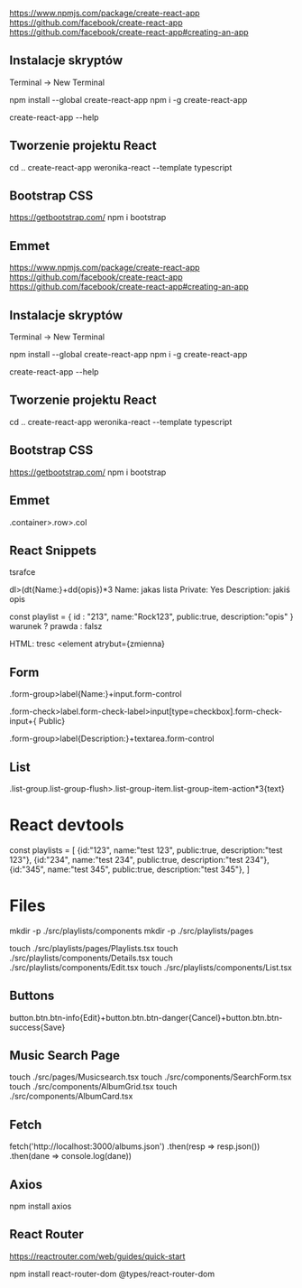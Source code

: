 
https://www.npmjs.com/package/create-react-app
https://github.com/facebook/create-react-app
https://github.com/facebook/create-react-app#creating-an-app


## Instalacje skryptów 
Terminal -> New Terminal

npm install --global create-react-app
npm i -g create-react-app

create-react-app --help

## Tworzenie projektu React
cd ..
create-react-app weronika-react --template typescript

## Bootstrap CSS
https://getbootstrap.com/
npm i bootstrap

## Emmet

https://www.npmjs.com/package/create-react-app
https://github.com/facebook/create-react-app
https://github.com/facebook/create-react-app#creating-an-app


## Instalacje skryptów 
Terminal -> New Terminal

npm install --global create-react-app
npm i -g create-react-app

create-react-app --help

## Tworzenie projektu React
cd ..
create-react-app weronika-react --template typescript

## Bootstrap CSS
https://getbootstrap.com/
npm i bootstrap

## Emmet
.container>.row>.col

## React Snippets
tsrafce

dl>(dt{Name:}+dd{opis})*3
Name: jakas lista
Private: Yes
Description: jakiś opis

const playlist = {
  id : "213", name:"Rock123", public:true, description:"opis"
}
warunek ? prawda : falsz

HTML:
<element atrybut="wartość">tresc</element>
<element atrybut={zmienna}

## Form
.form-group>label{Name:}+input.form-control

.form-check>label.form-check-label>input[type=checkbox].form-check-input+{ Public}

.form-group>label{Description:}+textarea.form-control

## List 
.list-group.list-group-flush>.list-group-item.list-group-item-action*3{text}


# React devtools


const playlists = [
    {id:"123", name:"test 123", public:true, description:"test 123"},
    {id:"234", name:"test 234", public:true, description:"test 234"},
    {id:"345", name:"test 345", public:true, description:"test 345"},
]

# Files
mkdir -p ./src/playlists/components
mkdir -p ./src/playlists/pages

touch ./src/playlists/pages/Playlists.tsx
touch ./src/playlists/components/Details.tsx
touch ./src/playlists/components/Edit.tsx
touch ./src/playlists/components/List.tsx

## Buttons
button.btn.btn-info{Edit}+button.btn.btn-danger{Cancel}+button.btn.btn-success{Save}

## Music Search Page

touch ./src/pages/Musicsearch.tsx
touch ./src/components/SearchForm.tsx
touch ./src/components/AlbumGrid.tsx
touch ./src/components/AlbumCard.tsx

## Fetch 
fetch('http://localhost:3000/albums.json')
.then(resp => resp.json())
.then(dane => console.log(dane))

## Axios
npm install axios

## React Router
https://reactrouter.com/web/guides/quick-start

npm install react-router-dom @types/react-router-dom

